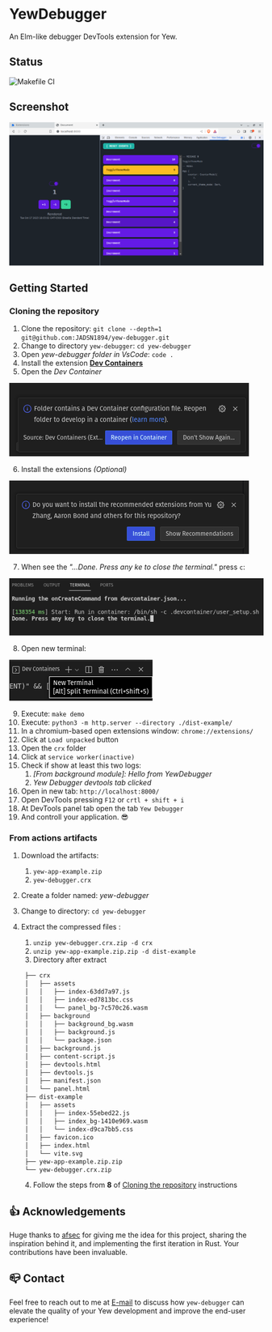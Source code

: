 # YewDebugger

An Elm-like debugger DevTools extension for Yew.

## Status
![Makefile CI](https://github.com/JADSN1894/yew-debugger/actions/workflows/makefile.yml/badge.svg)

## Screenshot
![Screenshot](docs/screenshots/yew-debugger-running-with-example.png?raw=true)

## Getting Started

### <a id="cloning-the-repository"></a> Cloning the repository
1. Clone the repository: `git clone --depth=1 git@github.com:JADSN1894/yew-debugger.git`
1. Change to directory `yew-debugger`: `cd yew-debugger`
1. Open *yew-debugger folder in VsCode*: `code .`
1. Install the extension [**Dev Containers**](https://marketplace.visualstudio.com/items?itemName=ms-vscode-remote.remote-containers)
1. Open the *Dev Container*
   
![Screenshot](docs/getting-started/01-open-dev-container-in-vscode.png?raw=true)

6. Install the extensions *(Optional)*

![Screenshot](docs/getting-started/02-install-vscode-extensions-at-devcontainer.png?raw=true)

7. When see the *"...Done. Press any ke to close the terminal."* press `c`:

![Screenshot](docs/getting-started/03-after-finish-devcontainer.png?raw=true)

8. Open new terminal:

![Screenshot](docs/getting-started/04-open-new-terminal.png?raw=true)

9. Execute: `make demo`
1. Execute: `python3 -m http.server --directory ./dist-example/`
1. In a chromium-based open extensions window: `chrome://extensions/`
1. Click at `Load unpacked` button
1. Open the `crx` folder
1. Click at `service worker(inactive)`
1. Check if show at least this two logs:
    1. *[From background module]: Hello from YewDebugger*
    1. *Yew Debugger devtools tab clicked*
1. Open in new tab: `http://localhost:8000/`
1. Open DevTools pressing `F12` or `crtl + shift + i`
1. At DevTools panel tab open the tab `Yew Debugger`
1. And controll your application. 😎

### From actions artifacts

1. Download the artifacts:
   1. `yew-app-example.zip`
   1. `yew-debugger.crx`
   
1. Create a folder named: *yew-debugger*  
1. Change to directory: `cd yew-debugger`
1. Extract the compressed files :
   1. `unzip yew-debugger.crx.zip -d crx`
   1. `unzip yew-app-example.zip.zip -d dist-example`
   1. Directory after extract 
   ```
    ├── crx
    │   ├── assets
    │   │   ├── index-63dd7a97.js
    │   │   ├── index-ed7813bc.css
    │   │   └── panel_bg-7c570c26.wasm
    │   ├── background
    │   │   ├── background_bg.wasm
    │   │   ├── background.js
    │   │   └── package.json
    │   ├── background.js
    │   ├── content-script.js
    │   ├── devtools.html
    │   ├── devtools.js
    │   ├── manifest.json
    │   └── panel.html
    ├── dist-example
    │   ├── assets
    │   │   ├── index-55ebed22.js
    │   │   ├── index_bg-1410e969.wasm
    │   │   └── index-d9ca7bb5.css
    │   ├── favicon.ico
    │   ├── index.html
    │   └── vite.svg
    ├── yew-app-example.zip.zip
    └── yew-debugger.crx.zip
     ```
    4. Follow the steps from **8** of [Cloning the repository](#cloning-the-repository) instructions

## 👍 Acknowledgements

Huge thanks to [afsec](https://github.com/afsec) for giving me the idea for this project, sharing the inspiration behind it, and implementing the first iteration in Rust. Your contributions have been invaluable.

## 📪 Contact

Feel free to reach out to me at [E-mail](mailto:9gdcij581@mozmail.com) to discuss how `yew-debugger` can elevate the quality of your Yew development and improve the end-user experience!
